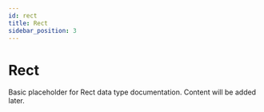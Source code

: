 ```yaml
---
id: rect
title: Rect
sidebar_position: 3
---
```


# Rect

Basic placeholder for Rect data type documentation. Content will be added later. 